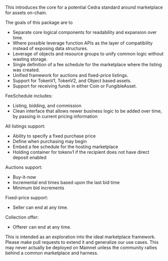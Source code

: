This introduces the core for a potential Cedra standard around marketplace for assets on-chain.

The goals of this package are to
* Separate core logical components for readability and expansion over time.
* Where possible leverage function APIs as the layer of compatibility instead of exposing data structures.
* Leverage of objects and resource groups to unify common logic without wasting storage.
* Single definition of a fee schedule for the marketplace where the listing was created.
* Unified framework for auctions and fixed-price listings.
* Support for TokenV1, TokenV2, and Object based assets.
* Support for receiving funds in either Coin or FungibleAsset.

FeeSchedule includes:
* Listing, bidding, and commission
* Clean interface that allows newer business logic to be added over time, by passing in current pricing information

All listings support:
* Ability to specify a fixed purchase price
* Define when purchasing may begin
* Embed a fee schedule for the hosting marketplace
* Holding container for tokenv1 if the recipient does not have direct deposit enabled

Auctions support:
* Buy-it-now
* Incremental end times based upon the last bid time
* Minimum bid increments

Fixed-price support:
* Seller can end at any time.

Collection offer:
* Offerer can end at any time.

This is intended as an exploration into the ideal marketplace framework. Please make pull requests to extend it and generalize our use cases. This may never actually be deployed on Mainnet unless the community rallies behind a common marketplace and harness.
